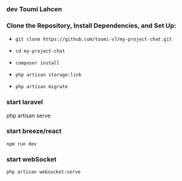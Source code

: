 
### dev Toumi Lahcen 

### Clone the Repository, Install Dependencies, and Set Up:

- ```git clone https://github.com/toumi-v7/my-project-chat.git```

- ```cd my-project-chat```

- ```composer install```

- ```php artisan storage:link```

- ```php artisan migrate```

### start laravel
   php artisan serve

### start breeze/react 
    npm run dev
    
### start webSocket
    php artisan websocket:serve

